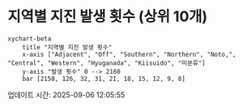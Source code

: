 # 지역별 지진 발생 횟수 (상위 10개)

```mermaid
xychart-beta
    title "지역별 지진 발생 횟수"
    x-axis ["Adjacent", "Off", "Southern", "Northern", "Noto,", "Central", "Western", "Hyuganada", "Kiisuido", "미분류"]
    y-axis "발생 횟수" 0 --> 2160
    bar [2158, 126, 32, 31, 21, 18, 15, 12, 9, 8]
```

업데이트 시간: 2025-09-06 12:05:55

